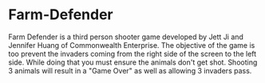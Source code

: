 # Farm-Defender
<p> Farm Defender is a third person shooter game developed by Jett Ji and Jennifer Huang of Commonwealth Enterprise. The objective of the game is too prevent the invaders coming from the right side of the screen to the left side. While doing that you must ensure the animals don't get shot. Shooting 3 animals will result in a "Game Over" as well as allowing 3 invaders pass.
